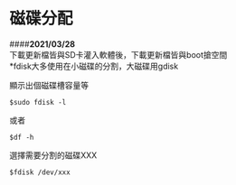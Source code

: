 # 磁碟分配  
####**2021/03/28**  
下載更新檔皆與SD卡灌入軟體後，下載更新檔皆與boot搶空間  
*fdisk大多使用在小磁碟的分割，大磁碟用gdisk  

顯示出個磁碟槽容量等  

    $sudo fdisk -l 
    
或者

    $df -h  

選擇需要分割的磁碟XXX

    $fdisk /dev/xxx  
